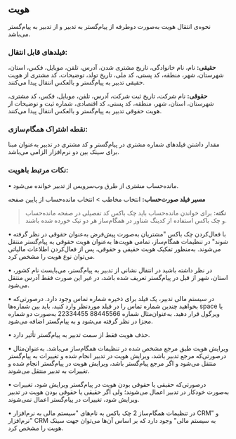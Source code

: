 ## هویت 

نحوه‌ی انتقال هویت به‌صورت دوطرفه از پیام‌گستر به تدبیر و از تدبیر به پیام‌گستر می‌باشد.

### فیلدهای قابل انتقال:

**حقیقی:** نام، نام خانوادگی، تاریخ مشتری شدن، آدرس، تلفن، موبایل، فکس، استان، شهرستان، شهر، منطقه، کد پستی، کد ملی، تاریخ تولد، توضیحات، کد مشتری از هویت حقیقی تدبیر به پیام‌گستر و بالعکس انتقال پیدا می‌کنند.

**حقوقی:** نام شرکت، تاریخ ثبت شرکت، آدرس، تلفن، موبایل، فکس، کد مشتری، شهرستان، استان، شهر، منطقه، کد پستی، کد اقتصادی، شماره ثبت و توضیحات از هویت حقوقی تدبیر به پیام‌گستر و بالعکس انتقال پیدا می‌کنند.

### نقطه اشتراک همگام‌سازی:

مقدار داشتن فیلدهای شماره مشتری در پیام‌گستر و کد مشتری در تدبیر به‌عنوان مبنا برای سینک بین دو نرم‌افزار الزامی می‌باشد.

### نکات مرتبط باهویت:

•    مانده‌حساب مشتری از طرق وب‌سرویس از تدبیر خوانده می‌شود. 

**مسیر فیلد صورت‌حساب:** انتخاب مخاطب > انتخاب مانده‌حساب از پایین صفحه

> **نکته:** برای خواندن مانده‌حساب باید چک باکس کد تفصیلی در صفحه مانده‌حساب و چک باکس استفاده از کدینگ شناور در همگام‌ساز هر دو تیک خورده شده باشند.

•    با فعال‌کردن چک باکس "مشتریان به‌صورت پیش‌فرض به‌عنوان حقوقی در نظر گرفته شوند" در تنظیمات همگام‌ساز، تمامی هویت‌ها به‌عنوان هویت حقوقی به پیام‌گستر منتقل می‌شوند. به‌منظور تفکیک هویت حقیقی و حقوقی، پس از فعال‌کردن اطلاعات مالیاتی می‌توان نوع هویت را مشخص کرد.

•    در نظر داشته باشید در انتقال نشانی از تدبیر به پیام‌گستر، می‌بایست نام کشور، استان، شهر از قبل در پیام‌گستر تعریف شده باشد، در غیر این صورت فقط آدرس منتقل می‌شود.

•    در سیستم مالی تدبیر، یک فیلد برای ذخیره شماره تماس وجود دارد. درصورتی‌که بخواهید چندین شماره تماس را در فیلد موردنظر وارد کنید، باید بین شماره‌ها space یا ویرگول قرار دهید. به‌عنوان‌مثال شماره 88445566 22334455 به‌صورت دو شماره مجزا در نظر گرفته می‌شود و به پیام‌گستر اضافه می‌شود.  

•     حذف هویت فقط از سمت تدبیر به پیام‌گستر تأثیر دارد.

•    ویرایش هویت طبق مرجع مشخص شده در تنظیمات همگام‌ساز می‌باشد. به‌عنوان‌مثال درصورتی‌که مرجع تدبیر باشد، ویرایش هویت در تدبیر انجام شده و تغییرات به پیام‌گستر منتقل می‌شود و اگر مرجع پیام‌گستر باشد، ویرایش هویت در پیام‌گستر انجام شده و تغییرات به تدبیر منتقل می‌شوند.

•    درصورتی‌که حقیقی یا حقوقی بودن هویت در پیام‌گستر ویرایش شود، تغییرات به‌صورت خودکار در تدبیر اعمال می‌شوند؛ ولی اگر حقیقی یا حقوقی بودن هویت در تدبیر ویرایش شود، تغییرات در پیام‌گستر اعمال نمی‌شوند.

•    در تنظیمات همگام‌ساز 2 چک باکس به نام‌های "سیستم مالی به نرم‌افزار CRM" و "نرم‌افزار CRM به سیستم مالی" وجود دارد که بر اساس آن‌ها می‌توان جهت سینک هویت را مشخص کرد.
